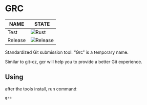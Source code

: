 # GRC

| NAME | STATE
|--|--
|Test| ![Rust](https://github.com/sdttttt/gcr/workflows/Rust/badge.svg)
|Release| ![Release](https://github.com/sdttttt/gcr/workflows/Release/badge.svg)

Standardized Git submission tool. “Grc” is a temporary name.

Similar to git-cz, gcr will help you to provide a better Git experience.

## Using

after the tools install, run command:

```bash
grc
```
